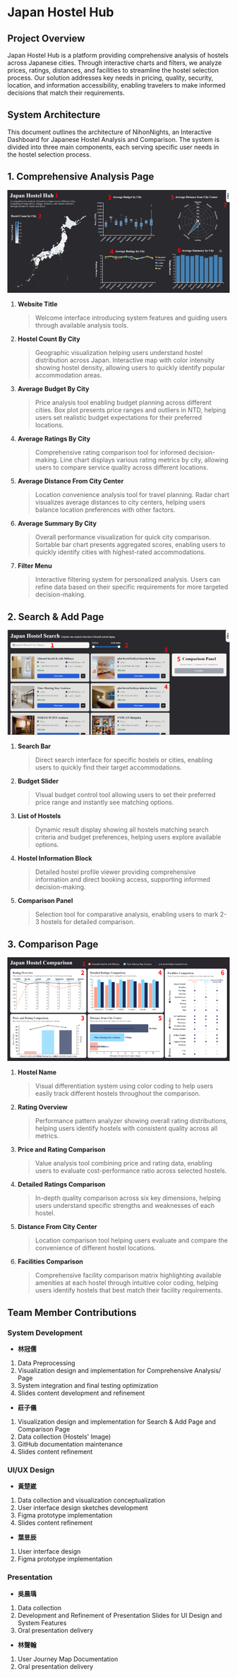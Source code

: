 # Japan Hostel Hub
## Project Overview
Japan Hostel Hub is a platform providing comprehensive analysis of hostels across Japanese cities. Through interactive charts and filters, we analyze prices, ratings, distances, and facilities to streamline the hostel selection process. Our solution addresses key needs in pricing, quality, security, location, and information accessibility, enabling travelers to make informed decisions that match their requirements.
## System Architecture
This document outlines the architecture of NihonNights, an Interactive Dashboard for Japanese Hostel Analysis and Comparison. The system is divided into three main components, each serving specific user needs in the hostel selection process.
## 1. Comprehensive Analysis Page
![Comprehensive Analysis Page](./Logo/Comprehensive_Analysis_Page.png) 
1. **Website Title**
    > Welcome interface introducing system features and guiding users through available analysis tools.

2. **Hostel Count By City**
    > Geographic visualization helping users understand hostel distribution across Japan. Interactive map with color intensity showing hostel density, allowing users to quickly identify popular accommodation areas.

3. **Average Budget By City**
    > Price analysis tool enabling budget planning across different cities. Box plot presents price ranges and outliers in NTD, helping users set realistic budget expectations for their preferred locations.

4. **Average Ratings By City**
    > Comprehensive rating comparison tool for informed decision-making. Line chart displays various rating metrics by city, allowing users to compare service quality across different locations.

5. **Average Distance From City Center**
    > Location convenience analysis tool for travel planning. Radar chart visualizes average distances to city centers, helping users balance location preferences with other factors.

6. **Average Summary By City**
    > Overall performance visualization for quick city comparison. Sortable bar chart presents aggregated scores, enabling users to quickly identify cities with highest-rated accommodations.

7. **Filter Menu**
    > Interactive filtering system for personalized analysis. Users can refine data based on their specific requirements for more targeted decision-making.

    
## 2. Search & Add Page
![Search & Add Page](./Logo/Search_&_Add_Page.png) 
1. **Search Bar**
    > Direct search interface for specific hostels or cities, enabling users to quickly find their target accommodations.

2. **Budget Slider**
    > Visual budget control tool allowing users to set their preferred price range and instantly see matching options.

3. **List of Hostels**
    > Dynamic result display showing all hostels matching search criteria and budget preferences, helping users explore available options.

4. **Hostel Information Block**
    > Detailed hostel profile viewer providing comprehensive information and direct booking access, supporting informed decision-making.

5. **Comparison Panel**
    > Selection tool for comparative analysis, enabling users to mark 2-3 hostels for detailed comparison.

## 3. Comparison Page
![Comparison Page](./Logo/Comparison_Page.png) 
1. **Hostel Name**
    > Visual differentiation system using color coding to help users easily track different hostels throughout the comparison.

2. **Rating Overview**
    > Performance pattern analyzer showing overall rating distributions, helping users identify hostels with consistent quality across all metrics.

3. **Price and Rating Comparison**
    > Value analysis tool combining price and rating data, enabling users to evaluate cost-performance ratio across selected hostels.

4. **Detailed Ratings Comparison**
    > In-depth quality comparison across six key dimensions, helping users understand specific strengths and weaknesses of each hostel.

5. **Distance From City Center**
    > Location comparison tool helping users evaluate and compare the convenience of different hostel locations.

6. **Facilities Comparison**
    > Comprehensive facility comparison matrix highlighting available amenities at each hostel through intuitive color coding, helping users identify hostels that best match their facility requirements.

## Team Member Contributions
### System Development ###
* **林冠儒**
1. Data Preprocessing
2. Visualization design and implementation for Comprehensive Analysis/ Page
3. System integration and final testing optimization
4. Slides content development and refinement

* **莊子儀**
1. Visualization design and implementation for Search & Add Page and Comparison Page
2. Data collection (Hostels' Image)
3. GitHub documentation maintenance
4. Slides content refinement

### UI/UX Design ###
* **黃楚崴**
1. Data collection and visualization conceptualization
2. User interface design sketches development
3. Figma prototype implementation
4. Slides content refinement

* **葉昱辰**
1. User interface design
2. Figma prototype implementation

### Presentation ###
* **吳晨瑀**
1. Data collection
2. Development and Refinement of Presentation Slides for UI Design and System Features
3. Oral presentation delivery

* **林聲翰**
1. User Journey Map Documentation
2. Oral presentation delivery
